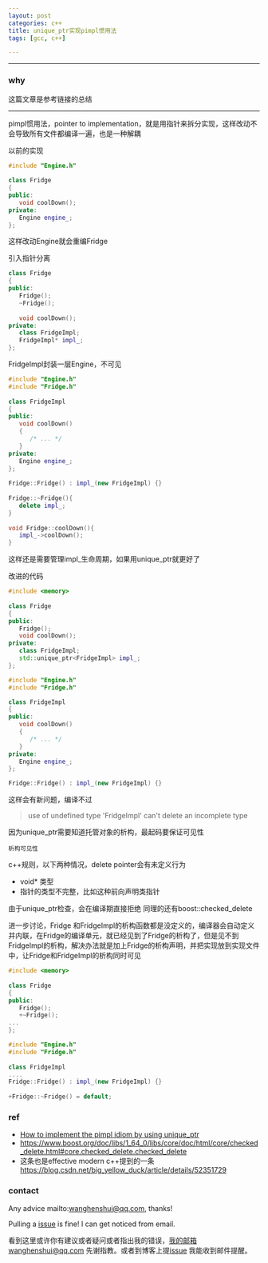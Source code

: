 ```yaml
---
layout: post
categories: c++
title: unique_ptr实现pimpl惯用法
tags: [gcc, c++]

---
```


  

---

### why

这篇文章是参考链接的总结

----

pimpl惯用法，pointer to implementation，就是用指针来拆分实现，这样改动不会导致所有文件都编译一遍，也是一种解耦

以前的实现

```c++
#include "Engine.h"
 
class Fridge
{
public:
   void coolDown();
private:
   Engine engine_;
};
```

 这样改动Engine就会重编Fridge

引入指针分离

```c++
class Fridge
{
public:
   Fridge();
   ~Fridge();
 
   void coolDown();
private:
   class FridgeImpl;
   FridgeImpl* impl_;
};
```

FridgeImpl封装一层Engine，不可见

```c++
#include "Engine.h"
#include "Fridge.h"
 
class FridgeImpl
{
public:
   void coolDown()
   {
      /* ... */
   }
private:
   Engine engine_;
};
 
Fridge::Fridge() : impl_(new FridgeImpl) {}
 
Fridge::~Fridge(){
   delete impl_;
}
 
void Fridge::coolDown(){
   impl_->coolDown();
}
```

这样还是需要管理impl_生命周期，如果用unique_ptr就更好了

改进的代码

```c++
#include <memory>
 
class Fridge
{
public:
   Fridge();
   void coolDown();
private:
   class FridgeImpl;
   std::unique_ptr<FridgeImpl> impl_;
};
```

```c++
#include "Engine.h"
#include "Fridge.h"

class FridgeImpl
{
public:
   void coolDown()
   {
      /* ... */
   }
private:
   Engine engine_;
};

Fridge::Fridge() : impl_(new FridgeImpl) {}
```

这样会有新问题，编译不过

>use of undefined type 'FridgeImpl'
>can't delete an incomplete type

因为unique_ptr需要知道托管对象的析构，最起码要保证可见性

`析构可见性`

c++规则，以下两种情况，delete pointer会有未定义行为

- void* 类型
- 指针的类型不完整，比如这种前向声明类指针

由于unique_ptr检查，会在编译期直接拒绝 同理的还有boost::checked_delete



进一步讨论，Fridge 和FridgeImpl的析构函数都是没定义的，编译器会自动定义并内联，在Fridge的编译单元，就已经见到了Fridge的析构了，但是见不到FridgeImpl的析构，解决办法就是加上Fridge的析构声明，并把实现放到实现文件中，让Fridge和FridgeImpl的析构同时可见

```c++
#include <memory>
 
class Fridge
{
public:
   Fridge();
   +~Fridge();
...
};
```



```c++
#include "Engine.h"
#include "Fridge.h"
 
class FridgeImpl
....
Fridge::Fridge() : impl_(new FridgeImpl) {}
 
+Fridge::~Fridge() = default;
```



### ref

- [How to implement the pimpl idiom by using unique_ptr](https://www.fluentcpp.com/2017/09/22/make-pimpl-using-unique_ptr/)
- <https://www.boost.org/doc/libs/1_64_0/libs/core/doc/html/core/checked_delete.html#core.checked_delete.checked_delete>
- 这条也是effective modern c++提到的一条 <https://blog.csdn.net/big_yellow_duck/article/details/52351729>

### contact

Any advice mailto:wanghenshui@qq.com, thanks! 

Pulling a [issue](https://github.com/wanghenshui/wanghenshui.github.io/issues/new) is fine! I can get noticed from email.

看到这里或许你有建议或者疑问或者指出我的错误，我的邮箱wanghenshui@qq.com 先谢指教。或者到博客上提[issue](https://github.com/wanghenshui/wanghenshui.github.io/issues/new) 我能收到邮件提醒。